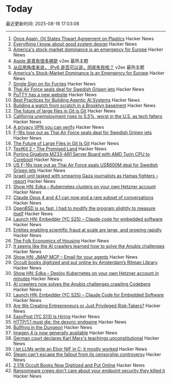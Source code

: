 # Today

最近更新时间: 2025-08-16 17:03:08

--- 
1. [Once Again, Oil States Thwart Agreement on Plastics](https://e360.yale.edu/digest/global-plastics-treaty) Hacker News
2. [Everything I know about good system design](https://www.seangoedecke.com/good-system-design/) Hacker News
3. [America's stock-market dominance is an emergency for Europe](https://www.wsj.com/finance/investing/americas-stock-market-dominance-is-an-emergency-for-europe-627b3221) Hacker News
4. [Apple 是真有很多拥趸](https://www.v2ex.com/t/1152797) v2ex 最热主题
5. [从应用角度来说， IPv6 是否可以说，彻底失败啦？](https://www.v2ex.com/t/1152772) v2ex 最热主题
6. [America's Stock-Market Dominance Is an Emergency for Europe](https://www.wsj.com/finance/investing/americas-stock-market-dominance-is-an-emergency-for-europe-627b3221) Hacker News
7. [Single Sign on for Furries](https://cendyne.dev/posts/2025-08-15-single-sign-on-for-furries.html) Hacker News
8. [Thai Air Force seals deal for Swedish Gripen jets](https://www.scmp.com/news/asia/southeast-asia/article/3320828/us-f-16s-lose-out-thai-air-force-seals-us600-million-deal-swedish-gripen-jets) Hacker News
9. [PuTTY has a new website](https://putty.software/) Hacker News
10. [Best Practices for Building Agentic AI Systems](https://userjot.com/blog/best-practices-building-agentic-ai-systems) Hacker News
11. [Building a watch from scratch in a Brooklyn basement](https://kottke.org/25/08/building-a-watch-from-scratch-in-a-brooklyn-basement) Hacker News
12. [The future of large files in Git is Git](https://tylercipriani.com/blog/2025/08/15/git-lfs/) Hacker News
13. [California unemployment rises to 5.5%, worst in the U.S. as tech falters](https://www.sfchronicle.com/california/article/unemployment-rate-rises-tech-20819276.php) Hacker News
14. [A privacy VPN you can verify](https://vp.net/l/en-US/blog/Don%27t-Trust-Verify) Hacker News
15. [F-16s lose out as Thai Air Force seals deal for Swedish Gripen jets](https://www.scmp.com/news/asia/southeast-asia/article/3320828/us-f-16s-lose-out-thai-air-force-seals-us600-million-deal-swedish-gripen-jets) Hacker News
16. [The Future of Large Files in Git Is Git](https://tylercipriani.com/blog/2025/08/15/git-lfs/) Hacker News
17. [TextKit 2 – The Promised Land](https://blog.krzyzanowskim.com/2025/08/14/textkit-2-the-promised-land/) Hacker News
18. [Porting Gigabyte MZ33-AR1 Server Board with AMD Turin CPU to Coreboot](https://blog.3mdeb.com/2025/2025-08-07-gigabyte_mz33_ar1_part1/) Hacker News
19. [US F-16s lose out as Thai Air Force seals US$600M deal for Swedish Gripen jets](https://www.scmp.com/news/asia/southeast-asia/article/3320828/us-f-16s-lose-out-thai-air-force-seals-us600-million-deal-swedish-gripen-jets) Hacker News
20. [Israeli unit tasked with smearing Gaza journalists as Hamas fighters – report](https://www.theguardian.com/world/2025/aug/15/israeli-military-unit-reportedly-tasked-with-linking-journalists-in-gaza-to-hamas) Hacker News
21. [Show HN: Edka – Kubernetes clusters on your own Hetzner account](https://edka.io) Hacker News
22. [Claude Opus 4 and 4.1 can now end a rare subset of conversations](https://www.anthropic.com/research/end-subset-conversations) Hacker News
23. [OpenBSD is so fast, I had to modify the program slightly to measure itself](https://flak.tedunangst.com/post/is-OpenBSD-10x-faster-than-Linux) Hacker News
24. [Launch HN: Embedder (YC S25) – Claude code for embedded software](https://news.ycombinator.com/item?id=44915206) Hacker News
25. [Entities enabling scientific fraud at scale are large, and growing rapidly](https://www.pnas.org/doi/10.1073/pnas.2420092122) Hacker News
26. [The Folk Economics of Housing](https://www.aeaweb.org/articles?id=10.1257/jep.20241428) Hacker News
27. [It seems like the AI crawlers learned how to solve the Anubis challenges](https://social.anoxinon.de/@Codeberg/115033790447125787) Hacker News
28. [Show HN: JMAP MCP – Email for your agents](https://github.com/wyattjoh/jmap-mcp) Hacker News
29. [Occult books digitized and put online by Amsterdam’s Ritman Library](https://www.openculture.com/2025/08/2178-occult-books-now-digitized-put-online.html) Hacker News
30. [Show HN: Edka – Deploy Kubernetes on your own Hetzner account in minutes](https://edka.io) Hacker News
31. [AI crawlers now solves the Anubis challenges crawling Codeberg](https://social.anoxinon.de/@Codeberg/115033790447125787) Hacker News
32. [Launch HN: Embedder (YC S25) – Claude Code for Embedded Software](https://news.ycombinator.com/item?id=44915206) Hacker News
33. [Are We Creating Entrepreneurs or Just Privileged Risk-Takers?](https://luolink.substack.com/p/the-million-dollar-safety-net-how) Hacker News
34. [EasyPost (YC S13) Is Hiring](https://www.easypost.com/careers) Hacker News
35. [HTTP/1.1 must die: the desync endgame](https://portswigger.net/research/http1-must-die) Hacker News
36. [Bullfrog in the Dungeon](https://www.filfre.net/2025/08/bullfrog-in-the-dungeon/) Hacker News
37. [Imagen 4 is now generally available](https://developers.googleblog.com/en/announcing-imagen-4-fast-and-imagen-4-family-generally-available-in-the-gemini-api/) Hacker News
38. [German court declares Karl Marx's teachings unconstitutional](https://harici.com.tr/en/german-court-declares-karl-marxs-teachings-unconstitutional/) Hacker News
39. [I let LLMs write an Elixir NIF in C; it mostly worked](https://overbring.com/blog/2025-08-13-writing-an-elixir-nif-with-genai/) Hacker News
40. [Steam can't escape the fallout from its censorship controversy](https://www.polygon.com/steam-paypal-issues-censorship-visa-mastercard/) Hacker News
41. [2,178 Occult Books Now Digitized and Put Online](https://www.openculture.com/2025/08/2178-occult-books-now-digitized-put-online.html) Hacker News
42. [Ransomware crews don't care about your endpoint security they killed it](https://www.theregister.com/2025/08/14/edr_killers_ransomware/) Hacker News
